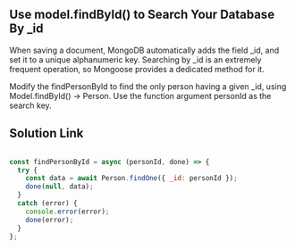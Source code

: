 ## Use model.findById() to Search Your Database By _id

When saving a document, MongoDB automatically adds the field _id, and set it to a unique alphanumeric key. Searching by _id is an extremely frequent operation, so Mongoose provides a dedicated method for it.

Modify the findPersonById to find the only person having a given _id, using Model.findById() -> Person. Use the function argument personId as the search key.

## Solution Link

```javaScript

const findPersonById = async (personId, done) => {
  try {
    const data = await Person.findOne({ _id: personId });
    done(null, data);
  } 
  catch (error) {
    console.error(error);
    done(error);
  }
};

```
